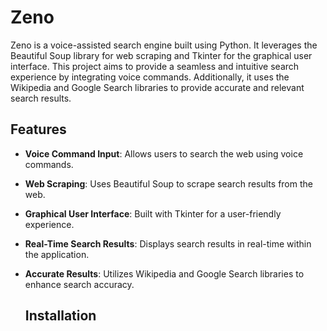 # Zeno

Zeno is a voice-assisted search engine built using Python. It leverages the Beautiful Soup library for web scraping and Tkinter for the graphical user interface. This project aims to provide a seamless and intuitive search experience by integrating voice commands. Additionally, it uses the Wikipedia and Google Search libraries to provide accurate and relevant search results.


## Features

- **Voice Command Input**: Allows users to search the web using voice commands.
- **Web Scraping**: Uses Beautiful Soup to scrape search results from the web.
- **Graphical User Interface**: Built with Tkinter for a user-friendly experience.
- **Real-Time Search Results**: Displays search results in real-time within the application.
- **Accurate Results**: Utilizes Wikipedia and Google Search libraries to enhance search accuracy.

  ## Installation
